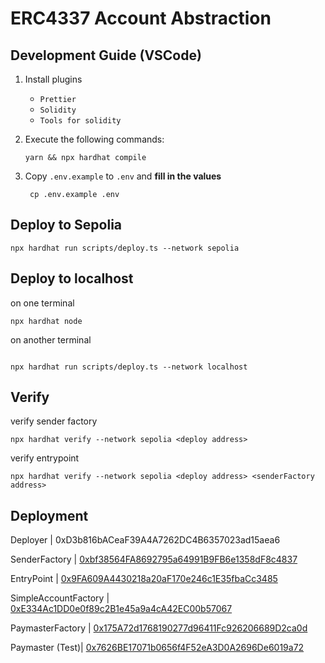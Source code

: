 # ERC4337 Account Abstraction

## Development Guide (VSCode)

1. Install plugins

   - `Prettier`
   - `Solidity`
   - `Tools for solidity`

2. Execute the following commands:

   ```shell
   yarn && npx hardhat compile
   ```

3. Copy `.env.example` to `.env` and **fill in the values**

   ```shell
    cp .env.example .env
   ```

## Deploy to Sepolia

```shell
npx hardhat run scripts/deploy.ts --network sepolia
```

## Deploy to localhost

on one terminal

```shell
npx hardhat node
```

on another terminal

```shell

npx hardhat run scripts/deploy.ts --network localhost
```

## Verify

verify sender factory

```shell
npx hardhat verify --network sepolia <deploy address>
```

verify entrypoint

```shell
npx hardhat verify --network sepolia <deploy address> <senderFactory address>
```

## Deployment

Deployer | 0xD3b816bACeaF39A4A7262DC4B6357023ad15aea6

SenderFactory | [0xbf38564FA8692795a64991B9FB6e1358dF8c4837](https://sepolia.etherscan.io/address/0xbf38564FA8692795a64991B9FB6e1358dF8c4837#code)

EntryPoint | [0x9FA609A4430218a20aF170e246c1E35fbaCc3485](https://sepolia.etherscan.io/address/0x9FA609A4430218a20aF170e246c1E35fbaCc3485#code)

SimpleAccountFactory | [0xE334Ac1DD0e0f89c2B1e45a9a4cA42EC00b57067](https://sepolia.etherscan.io/address/0xE334Ac1DD0e0f89c2B1e45a9a4cA42EC00b57067#code)

PaymasterFactory | [0x175A72d1768190277d96411Fc926206689D2ca0d](https://sepolia.etherscan.io/address/0x175A72d1768190277d96411Fc926206689D2ca0d#code)

Paymaster (Test)| [0x7626BE17071b0656f4F52eA3D0A2696De6019a72](https://sepolia.etherscan.io/address/0x7626BE17071b0656f4F52eA3D0A2696De6019a72#code)
